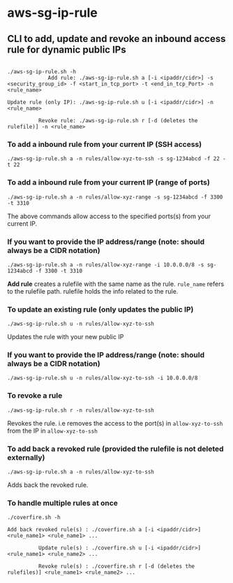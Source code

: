# aws-sg-ip-rule
## CLI to add, update and revoke an inbound access rule for dynamic public IPs
```

./aws-sg-ip-rule.sh -h
             Add rule: ./aws-sg-ip-rule.sh a [-i <ipaddr/cidr>] -s <security_group_id> -f <start_in_tcp_port> -t <end_in_tcp_Port> -n <rule_name>

Update rule (only IP): ./aws-sg-ip-rule.sh u [-i <ipaddr/cidr>] -n <rule_name>

          Revoke rule: ./aws-sg-ip-rule.sh r [-d (deletes the rulefile)] -n <rule_name>
```


### To add a inbound rule from your current IP (SSH access)
```
./aws-sg-ip-rule.sh a -n rules/allow-xyz-to-ssh -s sg-1234abcd -f 22 -t 22
```


### To add a inbound rule from your current IP (range of ports)
```
./aws-sg-ip-rule.sh a -n rules/allow-xyz-range -s sg-1234abcd -f 3300 -t 3310
```

The above commands allow access to the specified ports(s) from your current IP.



### If you want to provide the IP address/range (note: should always be a CIDR notation)
```
./aws-sg-ip-rule.sh a -n rules/allow-xyz-range -i 10.0.0.0/8 -s sg-1234abcd -f 3300 -t 3310
```

**Add rule** creates a rulefile with the same name as the rule.
`rule_name` refers to the rulefile path.
rulefile holds the info related to the rule.



### To update an existing rule (only updates the public IP)
```
./aws-sg-ip-rule.sh u -n rules/allow-xyz-to-ssh
```

Updates the rule with your new public IP



### If you want to provide the IP address/range (note: should always be a CIDR notation)
```
./aws-sg-ip-rule.sh u -n rules/allow-xyz-to-ssh -i 10.0.0.0/8
```


### To revoke a rule
```
./aws-sg-ip-rule.sh r -n rules/allow-xyz-to-ssh
```

Revokes the rule. i.e removes the access to the port(s) in ```allow-xyz-to-ssh``` from the IP in ```allow-xyz-to-ssh```



### To add back a revoked rule (provided the rulefile is not deleted externally)
```
./aws-sg-ip-rule.sh a -n rules/allow-xyz-to-ssh
```

Adds back the revoked rule.



### To handle multiple rules at once
```
./coverfire.sh -h

Add back revoked rule(s) : ./coverfire.sh a [-i <ipaddr/cidr>] <rule_name1> <rule_name1> ...

          Update rule(s) : ./coverfire.sh u [-i <ipaddr/cidr>] <rule_name1> <rule_name2> ...

          Revoke rule(s) : ./coverfire.sh r [-d (deletes the rulefiles)] <rule_name1> <rule_name2> ...
```


